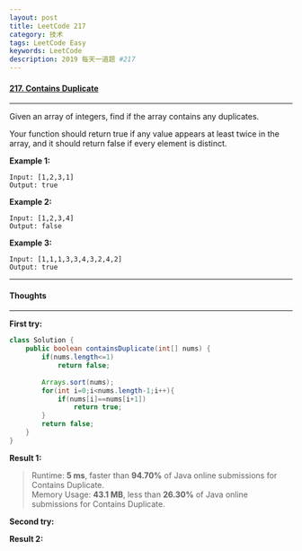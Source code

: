 ```yaml
---
layout: post
title: LeetCode 217
category: 技术
tags: LeetCode Easy
keywords: LeetCode
description: 2019 每天一道题 #217
---
```


#### [217. Contains Duplicate](https://leetcode.com/problems/contains-duplicate/)
---
Given an array of integers, find if the array contains any duplicates.

Your function should return true if any value appears at least twice in the array, and it should return false if every element is distinct.

**Example 1:**
```
Input: [1,2,3,1]
Output: true
```
**Example 2:**
```
Input: [1,2,3,4]
Output: false
```
**Example 3:**
```
Input: [1,1,1,3,3,4,3,2,4,2]
Output: true
```
---
#### Thoughts
---

**First try:**
```Java
class Solution {
    public boolean containsDuplicate(int[] nums) {
        if(nums.length<=1)
            return false;
        
        Arrays.sort(nums);
        for(int i=0;i<nums.length-1;i++){
            if(nums[i]==nums[i+1])
                return true;
        }
        return false;
    }
}
```

**Result 1:**
> Runtime: **5 ms**, faster than **94.70%** of Java online submissions for Contains Duplicate.   
Memory Usage: **43.1 MB**, less than **26.30%** of Java online submissions for Contains Duplicate.

**Second try:**


**Result 2:**

